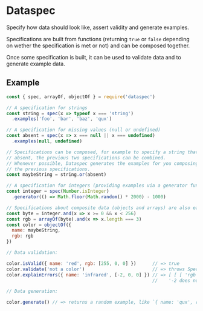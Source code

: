 # Dataspec

Specify how data should look like, assert validity and generate examples.

Specifications are built from functions (returning `true` or `false` depending
on wether the specification is met or not) and can be composed together.

Once some specification is built, it can be used to validate data and to
generate example data.


## Example

```javascript
const { spec, arrayOf, objectOf } = require('dataspec')

// A specification for strings
const string = spec(x => typeof x === 'string')
  .examples('foo', 'bar', 'baz', 'qux')

// A specification for missing values (null or undefined)
const absent = spec(x => x === null || x === undefined)
  .examples(null, undefined)

// Specifications can be composed, for example to specify a string that can be
// absent, the previous two specifications can be combined.
// Whenever possible, Dataspec generates the examples for you composing from
// the previous specifications.
const maybeString = string.or(absent)

// A specification for integers (providing examples via a generator function).
const integer = spec(Number.isInteger)
  .generator(() => Math.floor(Math.random() * 2000) - 1000)

// Specifications about composite data (objects and arrays) are also easy:
const byte = integer.and(x => x >= 0 && x < 256)
const rgb = arrayOf(byte).and(x => x.length === 3)
const color = objectOf({
  name: maybeString,
  rgb: rgb
})

// Data validation:

color.isValid({ name: 'red', rgb: [255, 0, 0] })      // => true
color.validate('not a color')                         // => throws SpecError
color.explainErrors({ name: 'infrared', [-2, 0, 0] }) // => [ [ [ 'rgb', '0' ],
                                                      //    '-2 does not satisfy predicate x => x >= 0 && x < 256' ] ]

// Data generation:

color.generate() // => returns a random example, like `{ name: 'qux', rgb: [ 101, 3, 0 ] }`
```
